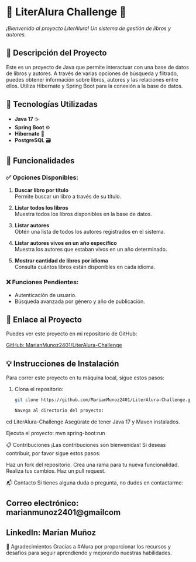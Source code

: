 # **🌟 LiterAlura Challenge 🌟**  
_¡Bienvenido al proyecto LiterAlura! Un sistema de gestión de libros y autores._

## **📝 Descripción del Proyecto**

Este es un proyecto de Java que permite interactuar con una base de datos de libros y autores. A través de varias opciones de búsqueda y filtrado, puedes obtener información sobre libros, autores y las relaciones entre ellos. Utiliza Hibernate y Spring Boot para la conexión a la base de datos.

## **🔧 Tecnologías Utilizadas**

- **Java 17** ☕
- **Spring Boot** ⚙️
- **Hibernate** 💾
- **PostgreSQL** 🗃️

## **🚀 Funcionalidades**

### ✅ Opciones Disponibles:
1. **Buscar libro por título**  
   Permite buscar un libro a través de su título.
   
2. **Listar todos los libros**  
   Muestra todos los libros disponibles en la base de datos.

3. **Listar autores**  
   Obtén una lista de todos los autores registrados en el sistema.

4. **Listar autores vivos en un año específico**  
   Muestra los autores que estaban vivos en un año determinado.

5. **Mostrar cantidad de libros por idioma**  
   Consulta cuántos libros están disponibles en cada idioma.

### ❌ Funciones Pendientes:
- Autenticación de usuario.
- Búsqueda avanzada por género y año de publicación.

## **🔗 Enlace al Proyecto**

Puedes ver este proyecto en mi repositorio de GitHub:

[GitHub: MarianMunoz2401/LiterAlura-Challenge](https://github.com/MarianMunoz2401/LiterAlura-Challenge)


## **💡 Instrucciones de Instalación**

Para correr este proyecto en tu máquina local, sigue estos pasos:

1. Clona el repositorio:

   ```bash
   git clone https://github.com/MarianMunoz2401/LiterAlura-Challenge.git

   Navega al directorio del proyecto:

cd LiterAlura-Challenge
Asegúrate de tener Java 17 y Maven instalados.

Ejecuta el proyecto:
mvn spring-boot:run


📋 Contribuciones
¡Las contribuciones son bienvenidas! Si deseas contribuir, por favor sigue estos pasos:

Haz un fork del repositorio.
Crea una rama para tu nueva funcionalidad.
Realiza tus cambios.
Haz un pull request.

📬 Contacto
Si tienes alguna duda o pregunta, no dudes en contactarme:
## Correo electrónico: marianmunoz2401@gmailcom
## LinkedIn: Marian Muñoz

🤝 Agradecimientos
Gracias a #Alura por proporcionar los recursos y desafíos para seguir aprendiendo y mejorando nuestras habilidades.


